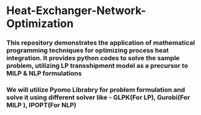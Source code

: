 # Heat-Exchanger-Network-Optimization
### This repository demonstrates the application of mathematical programming techniques for optimizing process heat integration. It provides python codes to solve the sample problem, utilizing LP transshipment model as a precursor to MILP & NLP formulations
### We will utilize Pyomo Librabry for problem formulation and solve it using different solver like - GLPK(For LP), Gurobi(For MILP ), IPOPT(For NLP)
